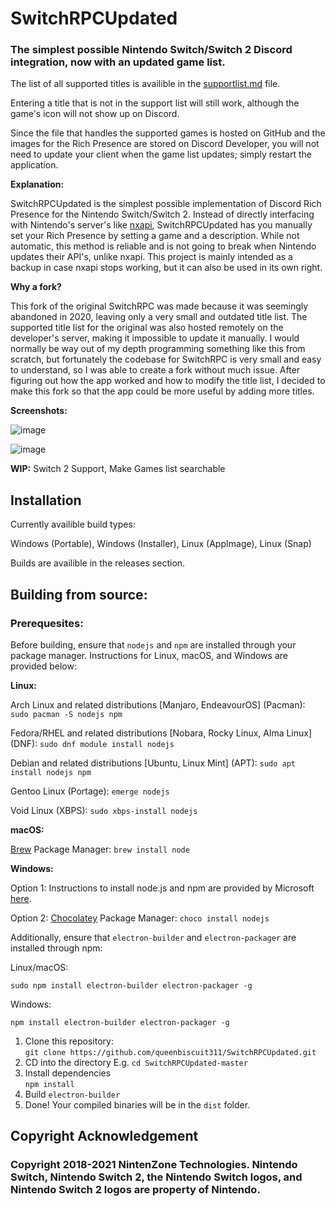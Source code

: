 # SwitchRPCUpdated

### The simplest possible Nintendo Switch/Switch 2 Discord integration, now with an updated game list.

The list of all supported titles is availible in the [supportlist.md](https://github.com/queenbiscuit311/SwitchRPCUpdated/blob/master/supportlist.md) file.

Entering a title that is not in the support list will still work, although the game's icon will not show up on Discord.

Since the file that handles the supported games is hosted on GitHub and the images for the Rich Presence are stored on Discord Developer, you will not need to update your client when the game list updates; simply restart the application.

**Explanation:**

SwitchRPCUpdated is the simplest possible implementation of Discord Rich Presence for the Nintendo Switch/Switch 2. Instead of directly interfacing with Nintendo's server's like [nxapi](https://github.com/samuelthomas2774/nxapi), SwitchRPCUpdated has you manually set your Rich Presence by setting a game and a description. While not automatic, this method is reliable and is not going to break when Nintendo updates their API's, unlike nxapi. This project is mainly intended as a backup in case nxapi stops working, but it can also be used in its own right.

**Why a fork?**

This fork of the original SwitchRPC was made because it was seemingly abandoned in 2020, leaving only a very small and outdated title list. The supported title list for the original was also hosted remotely on the developer's server, making it impossible to update it manually. I would normally be way out of my depth programming something like this from scratch, but fortunately the codebase for SwitchRPC is very small and easy to understand, so I was able to create a fork without much issue. After figuring out how the app worked and how to modify the title list, I decided to make this fork so that the app could be more useful by adding more titles.

**Screenshots:**

![image](https://github.com/user-attachments/assets/1c32b29c-3f61-4efb-a729-3ab10d9b8a8e)

![image](https://github.com/user-attachments/assets/c699d099-d7d3-4f9f-8281-a90d17b99712)



**WIP:** Switch 2 Support, Make Games list searchable

## Installation

Currently availible build types:

Windows (Portable), Windows (Installer), Linux (AppImage), Linux (Snap)

Builds are availible in the releases section.

## Building from source:

### Prerequesites:

Before building, ensure that `nodejs` and `npm` are installed through your package manager. Instructions for Linux, macOS, and Windows are provided below:
   
   **Linux:**
   
   Arch Linux and related distributions [Manjaro, EndeavourOS] (Pacman): `sudo pacman -S nodejs npm`

   Fedora/RHEL and related distributions [Nobara, Rocky Linux, Alma Linux] (DNF): `sudo dnf module install nodejs`

   Debian and related distributions [Ubuntu, Linux Mint] (APT): `sudo apt install nodejs npm`

   Gentoo Linux (Portage): `emerge nodejs`

   Void Linux (XBPS): `sudo xbps-install nodejs`
   
   **macOS:**
   
   [Brew](https://brew.sh) Package Manager: `brew install node`
   
   **Windows:**
   
   Option 1:
   Instructions to install node.js and npm are provided by Microsoft [here](https://learn.microsoft.com/en-us/windows/dev-environment/javascript/nodejs-on-windows_).
   
   Option 2:
   [Chocolatey](https://chocolatey.org/install) Package Manager: `choco install nodejs`
   
Additionally, ensure that `electron-builder` and `electron-packager` are installed through npm:

   Linux/macOS:
   
   `sudo npm install electron-builder electron-packager -g`

   Windows:

   `npm install electron-builder electron-packager -g`
   
1. Clone this repository:  
`git clone https://github.com/queenbiscuit311/SwitchRPCUpdated.git` 
2. CD into the directory 
E.g. `cd SwitchRPCUpdated-master`
5. Install dependencies  
`npm install`
6. Build
`electron-builder`
7. Done! Your compiled binaries will be in the `dist` folder.

## Copyright Acknowledgement

### Copyright 2018-2021 NintenZone Technologies. Nintendo Switch, Nintendo Switch 2, the Nintendo Switch logos, and Nintendo Switch 2 logos are property of Nintendo.
